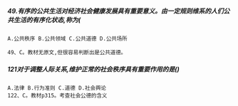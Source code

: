 ##### 49.有序的公共生活对经济社会健康发展具有重要意义。由一定规则维系的人们公共生活的有序化状态,称为(
    A.公共秩序 B.公共领域 C.公共道德 D.公共场所
    
    49、C。教材无原文,但很容易判断出是公共道德。

##### 121对于调整人际关系,维护正常的社会秩序具有重要作用的是()
    A.法律 B.行为准则 C.道德 D.社会舆论
    122、C。教材p315。考查社会公德的含义
    